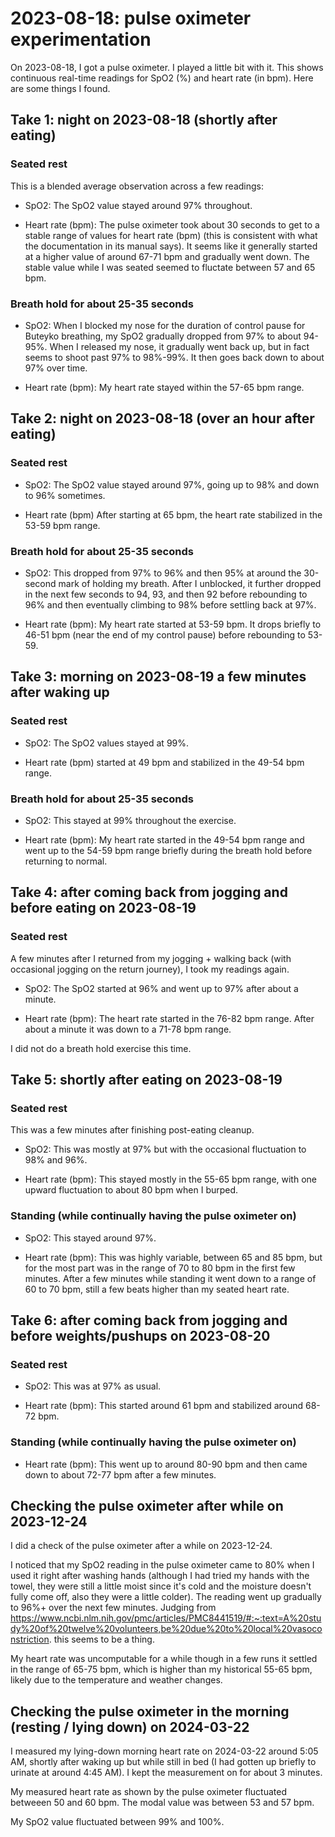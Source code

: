 # 2023-08-18: pulse oximeter experimentation

On 2023-08-18, I got a pulse oximeter. I played a little bit with
it. This shows continuous real-time readings for SpO2 (%) and heart
rate (in bpm). Here are some things I found.

## Take 1: night on 2023-08-18 (shortly after eating)

### Seated rest

This is a blended average observation across a few readings:

* SpO2: The SpO2 value stayed around 97% throughout.

* Heart rate (bpm): The pulse oximeter took about 30 seconds to get to
  a stable range of values for heart rate (bpm) (this is consistent
  with what the documentation in its manual says). It seems like it
  generally started at a higher value of around 67-71 bpm and
  gradually went down. The stable value while I was seated seemed to
  fluctate between 57 and 65 bpm.

### Breath hold for about 25-35 seconds

* SpO2: When I blocked my nose for the duration of control pause for
  Buteyko breathing, my SpO2 gradually dropped from 97% to about
  94-95%. When I released my nose, it gradually went back up, but in
  fact seems to shoot past 97% to 98%-99%. It then goes back down to
  about 97% over time.

* Heart rate (bpm): My heart rate stayed within the 57-65 bpm range.

## Take 2: night on 2023-08-18 (over an hour after eating)

### Seated rest

* SpO2: The SpO2 value stayed around 97%, going up to 98% and down to
  96% sometimes.

* Heart rate (bpm) After starting at 65 bpm, the heart rate stabilized
  in the 53-59 bpm range.

### Breath hold for about 25-35 seconds

* SpO2: This dropped from 97% to 96% and then 95% at around the
  30-second mark of holding my breath. After I unblocked, it further
  dropped in the next few seconds to 94, 93, and then 92 before
  rebounding to 96% and then eventually climbing to 98% before
  settling back at 97%.

* Heart rate (bpm): My heart rate started at 53-59 bpm. It drops
  briefly to 46-51 bpm (near the end of my control pause) before
  rebounding to 53-59.

## Take 3: morning on 2023-08-19 a few minutes after waking up

### Seated rest

* SpO2: The SpO2 values stayed at 99%.

* Heart rate (bpm) started at 49 bpm and stabilized in the 49-54 bpm range.

### Breath hold for about 25-35 seconds

* SpO2: This stayed at 99% throughout the exercise.

* Heart rate (bpm): My heart rate started in the 49-54 bpm range and
  went up to the 54-59 bpm range briefly during the breath hold before
  returning to normal.

## Take 4: after coming back from jogging and before eating on 2023-08-19

### Seated rest

A few minutes after I returned from my jogging + walking back (with
occasional jogging on the return journey), I took my readings again.

* SpO2: The SpO2 started at 96% and went up to 97% after about a
  minute.

* Heart rate (bpm): The heart rate started in the 76-82 bpm
  range. After about a minute it was down to a 71-78 bpm range.

I did not do a breath hold exercise this time.

## Take 5: shortly after eating on 2023-08-19

### Seated rest

This was a few minutes after finishing post-eating cleanup.

* SpO2: This was mostly at 97% but with the occasional fluctuation to
  98% and 96%.

* Heart rate (bpm): This stayed mostly in the 55-65 bpm range, with
  one upward fluctuation to about 80 bpm when I burped.

### Standing (while continually having the pulse oximeter on)

* SpO2: This stayed around 97%.

* Heart rate (bpm): This was highly variable, between 65 and 85 bpm,
  but for the most part was in the range of 70 to 80 bpm in the first
  few minutes. After a few minutes while standing it went down to a
  range of 60 to 70 bpm, still a few beats higher than my seated heart
  rate.

## Take 6: after coming back from jogging and before weights/pushups on 2023-08-20

### Seated rest

* SpO2: This was at 97% as usual.

* Heart rate (bpm): This started around 61 bpm and stabilized around
  68-72 bpm.

### Standing (while continually having the pulse oximeter on)

* Heart rate (bpm): This went up to around 80-90 bpm and then came
  down to about 72-77 bpm after a few minutes.

## Checking the pulse oximeter after while on 2023-12-24

I did a check of the pulse oximeter after a while on 2023-12-24.

I noticed that my SpO2 reading in the pulse oximeter came to 80% when
I used it right after washing hands (although I had tried my hands
with the towel, they were still a little moist since it's cold and the
moisture doesn't fully come off, also they were a little colder). The
reading went up gradually to 96%+ over the next few minutes. Judging
from
https://www.ncbi.nlm.nih.gov/pmc/articles/PMC8441519/#:~:text=A%20study%20of%20twelve%20volunteers,be%20due%20to%20local%20vasoconstriction. this
seems to be a thing.

My heart rate was uncomputable for a while though in a few runs it
settled in the range of 65-75 bpm, which is higher than my historical
55-65 bpm, likely due to the temperature and weather changes.

## Checking the pulse oximeter in the morning (resting / lying down) on 2024-03-22

I measured my lying-down morning heart rate on 2024-03-22 around 5:05
AM, shortly after waking up but while still in bed (I had gotten up
briefly to urinate at around 4:45 AM). I kept the measurement on for
about 3 minutes.

My measured heart rate as shown by the pulse oximeter fluctuated
betweeen 50 and 60 bpm. The modal value was between 53 and 57 bpm.

My SpO2 value fluctuated between 99% and 100%.
